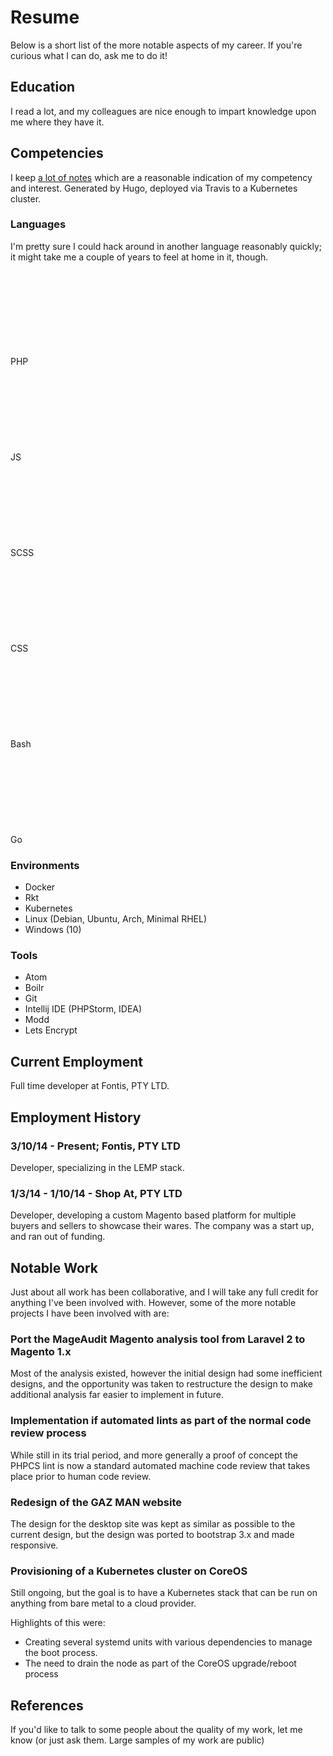 # Resume
Below is a short list of the more notable aspects of my career. If you're
curious what I can do, ask me to do it!

## Education
I read a lot, and my colleagues are nice enough to impart knowledge upon me
where they have it.

## Competencies
I keep [a lot of notes](https://docs.littleman.co/) which are a reasonable
indication of my competency and interest. Generated by Hugo, deployed via
Travis to a Kubernetes cluster.

### Languages
I'm pretty sure I could hack around in another language reasonably quickly; it
might take me a couple of years to feel at home in it, though.

<div class="progress__clearfix">
  <div class="progress progress--80">
    <span class="progress__caption">PHP</span>
    <svg class="progress__container" xmlns="http://www.w3.org/2000/svg">
     <g>
      <circle class="progress__circle" r="30" cy="35" cx="35" stroke-width="3"
        fill="none" />
     </g>
    </svg>
  </div>

  <div class="progress progress--70">
    <span class="progress__caption">JS</span>
    <svg class="progress__container" xmlns="http://www.w3.org/2000/svg">
     <g>
      <circle class="progress__circle" r="30" cy="35" cx="35" stroke-width="3"
        fill="none" />
     </g>
    </svg>
  </div>

  <div class="progress progress--60">
    <span class="progress__caption">SCSS</span>
    <svg class="progress__container" xmlns="http://www.w3.org/2000/svg">
     <g>
      <circle class="progress__circle" r="30" cy="35" cx="35" stroke-width="3"
        fill="none" />
     </g>
    </svg>
  </div>

  <div class="progress progress--50">
    <span class="progress__caption">CSS</span>
    <svg class="progress__container" xmlns="http://www.w3.org/2000/svg">
     <g>
      <circle class="progress__circle" r="30" cy="35" cx="35" stroke-width="3"
        fill="none" />
     </g>
    </svg>
  </div>

  <div class="progress progress--50">
    <span class="progress__caption">Bash</span>
    <svg class="progress__container" xmlns="http://www.w3.org/2000/svg">
     <g>
      <circle class="progress__circle" r="30" cy="35" cx="35" stroke-width="3"
        fill="none" />
     </g>
    </svg>
  </div>

  <div class="progress progress--20">
    <span class="progress__caption">Go</span>
    <svg class="progress__container" xmlns="http://www.w3.org/2000/svg">
     <g>
      <circle class="progress__circle" r="30" cy="35" cx="35" stroke-width="3"
        fill="none" />
     </g>
    </svg>
  </div>
</div>

### Environments
- Docker
- Rkt
- Kubernetes
- Linux (Debian, Ubuntu, Arch, Minimal RHEL)
- Windows (10)

### Tools
- Atom
- Boilr
- Git
- Intellij IDE (PHPStorm, IDEA)
- Modd
- Lets Encrypt

## Current Employment
Full time developer at Fontis, PTY LTD.

## Employment History
### 3/10/14 - Present; Fontis, PTY LTD
Developer, specializing in the LEMP stack.

### 1/3/14 - 1/10/14 - Shop At, PTY LTD
Developer, developing a custom Magento based platform for multiple buyers and
sellers to showcase their wares. The company was a start up, and ran out of
funding.

## Notable Work
Just about all work has been collaborative, and I will take any full credit for
anything I've been involved with. However, some of the more notable projects
I have been involved with are:

### Port the MageAudit Magento analysis tool from Laravel 2 to Magento 1.x
Most of the analysis existed, however the initial design had some inefficient
designs, and the opportunity was taken to restructure the design to make
additional analysis far easier to implement in future.

### Implementation if automated lints as part of the normal code review process
While still in its trial period, and more generally a proof of concept the PHPCS
lint is now a standard automated machine code review that takes place prior to
human code review.

### Redesign of the GAZ MAN website
The design for the desktop site was kept as similar as possible to the current
design, but the design was ported to bootstrap 3.x and made responsive.

### Provisioning of a Kubernetes cluster on CoreOS
Still ongoing, but the goal is to have a Kubernetes stack that can be run on
anything from bare metal to a cloud provider.

Highlights of this were:
- Creating several systemd units with various dependencies to manage the boot
  process.
- The need to drain the node as part of the CoreOS upgrade/reboot process

## References
If you'd like to talk to some people about the quality of my work, let me know
(or just ask them. Large samples of my work are public)
